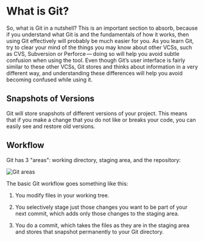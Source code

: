 # What is Git?

So, what is Git in a nutshell? This is an important section to absorb, because if you understand what Git is and the fundamentals of how it works, then using Git effectively will probably be much easier for you. As you learn Git, try to clear your mind of the things you may know about other VCSs, such as CVS, Subversion or Perforce — doing so will help you avoid subtle confusion when using the tool. Even though Git’s user interface is fairly similar to these other VCSs, Git stores and thinks about information in a very different way, and understanding these differences will help you avoid becoming confused while using it.

## Snapshots of Versions

Git will store snapshots of different versions of your project. This means that if you make a change that you do not like or breaks your code, you can easily see and restore old versions.

## Workflow

Git has 3 "areas": working directory, staging area, and the repository:

![Git areas](https://www.git-scm.com/book/en/v2/images/areas.png)


The basic Git workflow goes something like this:

1. You modify files in your working tree.

2. You selectively stage just those changes you want to be part of your next commit, which adds only those changes to the staging area.

3. You do a commit, which takes the files as they are in the staging area and stores that snapshot permanently to your Git directory.
